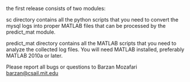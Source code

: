 the first release consists of two modules:

 sc directory contains all the python scripts that you need to convert the mysql logs into proper MATLAB files that can be processed by the predict_mat module. 

 predict_mat directory contains all the MATLAB scripts that you need to analyze the collected log files. You will need MATLAB installed, preferably MATLAB 2010a or later.

Please report all bugs or questions to Barzan Mozafari <barzan@csail.mit.edu>



